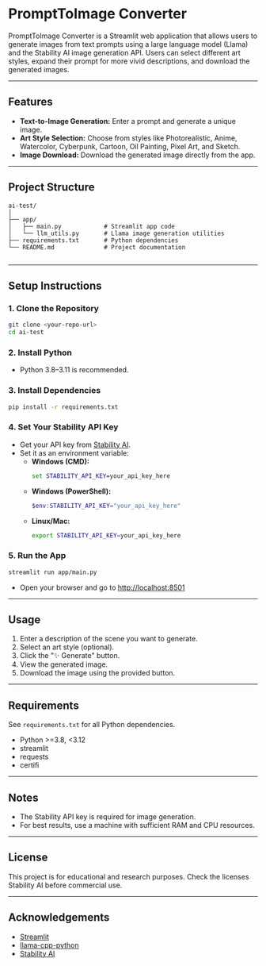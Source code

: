 # PromptToImage Converter

PromptToImage Converter is a Streamlit web application that allows users to generate images from text prompts using a large language model (Llama) and the Stability AI image generation API. Users can select different art styles, expand their prompt for more vivid descriptions, and download the generated images.

---

## Features

- **Text-to-Image Generation:** Enter a prompt and generate a unique image.
- **Art Style Selection:** Choose from styles like Photorealistic, Anime, Watercolor, Cyberpunk, Cartoon, Oil Painting, Pixel Art, and Sketch.
- **Image Download:** Download the generated image directly from the app.

---

## Project Structure

```
ai-test/
│
├── app/
│   ├── main.py            # Streamlit app code
│   └── llm_utils.py       # Llama image generation utilities
├── requirements.txt       # Python dependencies
└── README.md              # Project documentation


```

---

## Setup Instructions

### 1. **Clone the Repository**

```bash
git clone <your-repo-url>
cd ai-test
```

### 2. **Install Python**

- Python 3.8–3.11 is recommended.

### 3. **Install Dependencies**

```bash
pip install -r requirements.txt
```

### 4. **Set Your Stability API Key**

- Get your API key from [Stability AI](https://platform.stability.ai/).
- Set it as an environment variable:
  - **Windows (CMD):**
    ```cmd
    set STABILITY_API_KEY=your_api_key_here
    ```
  - **Windows (PowerShell):**
    ```powershell
    $env:STABILITY_API_KEY="your_api_key_here"
    ```
  - **Linux/Mac:**
    ```bash
    export STABILITY_API_KEY=your_api_key_here
    ```

### 5. **Run the App**

```bash
streamlit run app/main.py
```

- Open your browser and go to [http://localhost:8501](http://localhost:8501)

---

## Usage

1. Enter a description of the scene you want to generate.
2. Select an art style (optional).
3. Click the "✨ Generate" button.
4. View the generated image.
5. Download the image using the provided button.

---

## Requirements

See `requirements.txt` for all Python dependencies.

- Python >=3.8, <3.12
- streamlit
- requests
- certifi

---

## Notes

- The Stability API key is required for image generation.
- For best results, use a machine with sufficient RAM and CPU resources.

---

## License

This project is for educational and research purposes. Check the licenses Stability AI before commercial use.

---

## Acknowledgements

- [Streamlit](https://streamlit.io/)
- [llama-cpp-python](https://github.com/abetlen/llama-cpp-python)
- [Stability AI](https://stability.ai/)

